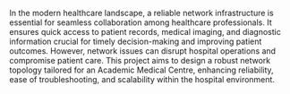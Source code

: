 In the modern healthcare landscape, a reliable network infrastructure is essential for seamless collaboration among healthcare professionals. It ensures quick access to patient records, medical imaging, and diagnostic information crucial for timely decision-making and improving patient outcomes. However, network issues can disrupt hospital operations and compromise patient care. This project aims to design a robust network topology tailored for an Academic Medical Centre, enhancing reliability, ease of troubleshooting, and scalability within the hospital environment.
